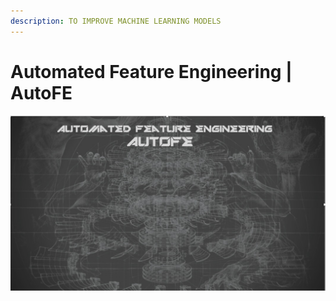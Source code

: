 ```yaml
---
description: TO IMPROVE MACHINE LEARNING MODELS
---
```


# Automated Feature Engineering \| AutoFE

![](.gitbook/assets/image%20%2812%29.png)


